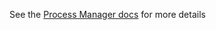See the [Process Manager docs](https://github.com/jboss-fuse/fuse/blob/master/doc/processManager.md) for more details
